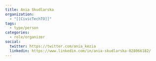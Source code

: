 ```yaml
---
title: Ania Skudlarska
organization:
  - "[[CivicTechTO]]"
tags:
  - type/person
categories:
  - role/organizer
social:
  twitter: https://twitter.com/ania_kezia
  linkedin: https://www.linkedin.com/in/ania-skudlarska-028066182/
---
```

